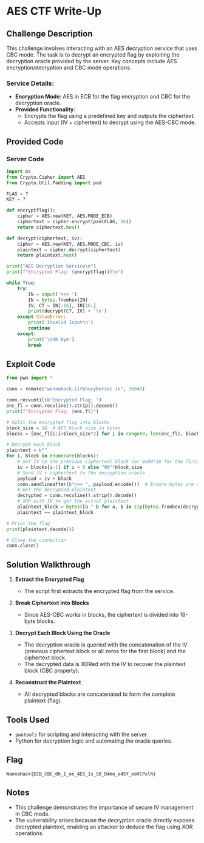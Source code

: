 # AES CTF Write-Up

## Challenge Description
This challenge involves interacting with an AES decryption service that uses CBC mode. The task is to decrypt an encrypted flag by exploiting the decryption oracle provided by the server. Key concepts include AES encryption/decryption and CBC mode operations.

### Service Details:
- **Encryption Mode**: AES in ECB for the flag encryption and CBC for the decryption oracle.
- **Provided Functionality**:
  - Encrypts the flag using a predefined key and outputs the ciphertext.
  - Accepts input (IV + ciphertext) to decrypt using the AES-CBC mode.

## Provided Code
### Server Code
```python
import os
from Crypto.Cipher import AES
from Crypto.Util.Padding import pad

FLAG = ?
KEY = ?

def encryptflag():
    cipher = AES.new(KEY, AES.MODE_ECB)
    ciphertext = cipher.encrypt(pad(FLAG, 16))
    return ciphertext.hex()

def decrypt(ciphertext, iv):
    cipher = AES.new(KEY, AES.MODE_CBC, iv)
    plaintext = cipher.decrypt(ciphertext)
    return plaintext.hex()

print("AES Decryption Service\n")
print(f"Encrypted Flag: {encryptflag()}\n")

while True: 
    try:
        IN = input('>>> ')
        IN = bytes.fromhex(IN)
        IV, CT = IN[:16], IN[16:]
        print(decrypt(CT, IV) + '\n')
    except ValueError:
        print('Invalid Input\n')
        continue
    except:
        print('\nOK Bye')
        break
```

## Exploit Code
```python
from pwn import *

conn = remote("wannahack.iitbhucybersec.in", 36045)

conn.recvuntil(b"Encrypted Flag: ")
enc_fl = conn.recvline().strip().decode()
print(f"Encrypted Flag: {enc_fl}")

# Split the encrypted flag into blocks
block_size = 16  # AES block size in bytes
blocks = [enc_fl[i:i+block_size*2] for i in range(0, len(enc_fl), block_size*2)]

# Decrypt each block
plaintext = b""
for i, block in enumerate(blocks):
    # Set IV to the previous ciphertext block (or 0x00*16 for the first block)
    iv = blocks[i-1] if i > 0 else "00"*block_size
    # Send IV + ciphertext to the decryption oracle
    payload = iv + block
    conn.sendlineafter(b">>> ", payload.encode())  # Ensure bytes are sent
    # Get the decrypted plaintext
    decrypted = conn.recvline().strip().decode()
    # XOR with IV to get the actual plaintext
    plaintext_block = bytes([a ^ b for a, b in zip(bytes.fromhex(decrypted), bytes.fromhex(iv))])
    plaintext += plaintext_block

# Print the flag
print(plaintext.decode())

# Close the connection
conn.close()
```

## Solution Walkthrough

1. **Extract the Encrypted Flag**
   - The script first extracts the encrypted flag from the service.
   
2. **Break Ciphertext into Blocks**
   - Since AES-CBC works in blocks, the ciphertext is divided into 16-byte blocks.

3. **Decrypt Each Block Using the Oracle**
   - The decryption oracle is queried with the concatenation of the IV (previous ciphertext block or all zeros for the first block) and the ciphertext block.
   - The decrypted data is XORed with the IV to recover the plaintext block (CBC property).

4. **Reconstruct the Plaintext**
   - All decrypted blocks are concatenated to form the complete plaintext (flag).

## Tools Used
- `pwntools` for scripting and interacting with the server.
- Python for decryption logic and automating the oracle queries.

## Flag
```
WannaHack{ECB_CBC_0h_1_ee_4ES_1s_S0_D4mn_e45Y_eoVCPxlh}
```

## Notes
- This challenge demonstrates the importance of secure IV management in CBC mode.
- The vulnerability arises because the decryption oracle directly exposes decrypted plaintext, enabling an attacker to deduce the flag using XOR operations.
